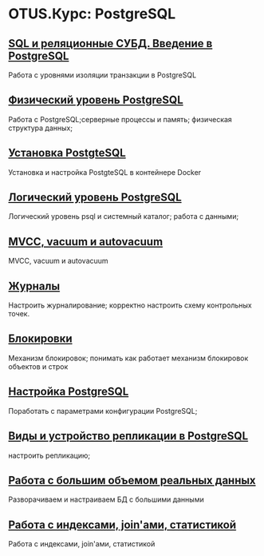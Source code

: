 # OTUS.Курс: PostgreSQL

## [SQL и реляционные СУБД. Введение в PostgreSQL ](02-Transaction-Isolation)
Работа с уровнями изоляции транзакции в PostgreSQL

## [Физический уровень PostgreSQL](03-PGDATA)
Работа с PostgreSQL;серверные процессы и память; физическая структура данных;

## [Установка PostgteSQL](04-PG-Docker)
Установка и настройка PostgteSQL в контейнере Docker

## [Логический уровень PostgreSQL](05-ROLE)
Логический уровень psql и системный каталог; работа с данными;

## [MVCC, vacuum и autovacuum](06-AUTOVACUUM)
MVCC, vacuum и autovacuum

## [Журналы](07-WAL)
Настроить журналирование; корректно настроить схему контрольных точек.

## [Блокировки](08-LOCK)
Механизм блокировок; понимать как работает механизм блокировок объектов и строк

## [Настройка PostgreSQL](09-PARAMS)
Поработать с параметрами конфигурации PostgreSQL;

## [Виды и устройство репликации в PostgreSQL](10-REPLICATION)
настроить репликацию;

## [Работа с большим объемом реальных данных](12-BIGDATA)
Разворачиваем и настраиваем БД с большими данными

## [Работа с индексами, join'ами, статистикой](15-STAT)
Работа с индексами, join'ами, статистикой
